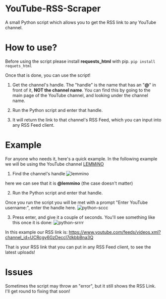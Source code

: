 # YouTube-RSS-Scraper
A small Python script which allows you to get the RSS link to any YouTube channel.

# How to use?
Before using the script please install **requests_html** with pip.
`pip install requets_html`

Once that is done, you can use the script!

1. Get the channel's handle.
The "handle" is the name that has an "**@**" in front of it, **NOT the channel name**. You can find this by going to the main page of the YouTube channel, and looking under the channel name.

2. Run the Python script and enter that handle.

3. It will return the link to that channel's RSS Feed, which you can input into any RSS Feed client.

# Example
For anyone who needs it, here's a quick example. In the following example we will be using the YouTube channel [LEMMiNO](https://www.youtube.com/@LEMMiNO)

1. Find the channel's handle
![lemmino](https://github.com/dontna/YouTube-RSS-Scraper/assets/85905830/ab396afe-cd5e-4758-8410-348560b7a7b6)

here we can see that it is **@lemmino** (the case doesn't matter)

2. Run the Python script and enter that handle.

Once you run the script you will be met with a prompt "Enter YouTube username:", enter the handle here.
![python-sccc](https://github.com/dontna/YouTube-RSS-Scraper/assets/85905830/1896997a-e905-47d2-895f-ae314cefa5ab)

3. Press enter, and give it a couple of seconds. You'll see something like this once it is done:
![python-srrrr](https://github.com/dontna/YouTube-RSS-Scraper/assets/85905830/0eeee6ba-4d1f-4e9f-8cba-85b2bcd1836b)

In this example our RSS link is: https://www.youtube.com/feeds/videos.xml?channel_id=UCRcgy6GzDeccI7dkbbBna3Q

That is your RSS link that you can put in any RSS Feed client, to see the latest uploads!

# Issues
Sometimes the script may throw an "error", but it still shows the RSS Link. I'll get round to fixing that soon!
